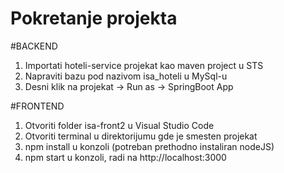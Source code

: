 # Pokretanje projekta

#BACKEND
1. Importati hoteli-service projekat kao maven project u STS
2. Napraviti bazu pod nazivom isa_hoteli u MySql-u
3. Desni klik na projekat -> Run as -> SpringBoot App 

#FRONTEND
1. Otvoriti folder isa-front2 u Visual Studio Code
2. Otvoriti terminal u direktorijumu gde je smesten projekat
3. npm install u konzoli (potreban prethodno instaliran nodeJS)
4. npm start u konzoli, radi na http://localhost:3000
